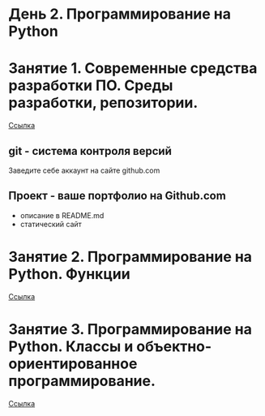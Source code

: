 # День 2. Программирование на Python

# Занятие 1. Современные средства разработки ПО. Среды разработки, репозитории.

[Ссылка](2_developement.md)

## git - система контроля версий

Заведите себе аккаунт на сайте github.com

## Проект - ваше портфолио на Github.com

* описание в README.md
* статический сайт

# Занятие 2. Программирование на Python. Функции

[Ссылка](2_python_functions.md)

# Занятие 3. Программирование на Python. Классы и объектно-ориентированное программирование. 

[Ссылка](2_python_classes.md)


